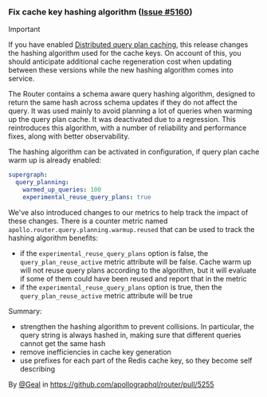 ### Fix cache key hashing algorithm ([Issue #5160](https://github.com/apollographql/router/issues/5160))

> [!IMPORTANT]
> If you have enabled [Distributed query plan caching](https://www.apollographql.com/docs/router/configuration/distributed-caching/#distributed-query-plan-caching), this release changes the hashing algorithm used for the cache keys.  On account of this, you should anticipate additional cache regeneration cost when updating between these versions while the new hashing algorithm comes into service.

The Router contains a schema aware query hashing algorithm, designed to return the same hash across schema updates if they do not affect the query. It was used mainly to avoid planning a lot of queries when warming up the query plan cache. It was deactivated due to a regression. This reintroduces this algorithm, with a number of reliability and performance fixes, along with better observability.

The hashing algorithm can be activated in configuration, if query plan cache warm up is already enabled:

```yaml title="router.yaml"
supergraph:
  query_planning:
    warmed_up_queries: 100
    experimental_reuse_query_plans: true
```


We've also introduced changes to our metrics to help track the impact of these changes. There is a counter metric named `apollo.router.query.planning.warmup.reused` that can be used to track the hashing algorithm benefits:
- if the `experimental_reuse_query_plans` option is false, the `query_plan_reuse_active` metric attribute will be false. Cache warm up will not reuse query plans according to the algorithm, but it will evaluate if some of them could have been reused and report that in the metric
- if the `experimental_reuse_query_plans` option is true, then the `query_plan_reuse_active` metric attribute will be true

Summary:
- strengthen the hashing algorithm to prevent collisions. In particular, the query string is always hashed in, making sure that different queries cannot get the same hash
- remove inefficiencies in cache key generation
- use prefixes for each part of the Redis cache key, so they become self describing

By [@Geal](https://github.com/Geal) in https://github.com/apollographql/router/pull/5255
